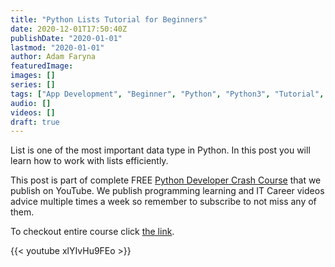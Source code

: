 ```yaml
---
title: "Python Lists Tutorial for Beginners"
date: 2020-12-01T17:50:40Z
publishDate: "2020-01-01"
lastmod: "2020-01-01"
author: Adam Faryna
featuredImage:
images: []
series: []
tags: ["App Development", "Beginner", "Python", "Python3", "Tutorial", "Web Development"]
audio: []
videos: []
draft: true
---
```


List is one of the most important data type in Python. In this post you will learn how to work with lists efficiently.

This post is part of complete FREE [Python Developer Crash Course](https://youtu.be/sd0aa3u_drI) that we publish on YouTube. We publish programming learning and IT Career videos advice multiple times a week so remember to subscribe to not miss any of them.

To checkout entire course click [the link](https://youtu.be/sd0aa3u_drI).

{{< youtube xlYIvHu9FEo >}}